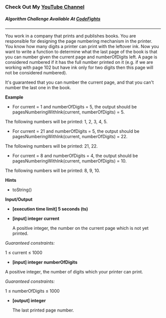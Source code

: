 ### Check Out My [YouTube Channel](https://www.YouTube.com/CodingTutorials360)

##### Algorithm Challenge Available At [CodeFights](https://codefights.com/arcade/code-arcade/labyrinth-of-nested-loops/pdw3izd7SpMTBJqSy/description)

---

You work in a company that prints and publishes books. You are responsible for designing the page numbering mechanism in the printer. You know how many digits a printer can print with the leftover ink. Now you want to write a function to determine what the last page of the book is that you can number given the current page and numberOfDigits left. A page is considered numbered if it has the full number printed on it (e.g. if we are working with page 102 but have ink only for two digits then this page will not be considered numbered).

It's guaranteed that you can number the current page, and that you can't number the last one in the book.

**Example**

-   For current = 1 and numberOfDigits = 5, the output should be
    pagesNumberingWithInk(current, numberOfDigits) = 5.

The following numbers will be printed: 1, 2, 3, 4, 5.

-   For current = 21 and numberOfDigits = 5, the output should be
    pagesNumberingWithInk(current, numberOfDigits) = 22.

The following numbers will be printed: 21, 22.

-   For current = 8 and numberOfDigits = 4, the output should be
    pagesNumberingWithInk(current, numberOfDigits) = 10.

The following numbers will be printed: 8, 9, 10.

**Hints**

-   toString()

**Input/Output**

-   **[execution time limit] 5 seconds (ts)**
-   **[input] integer current**

    A positive integer, the number on the current page which is not yet printed.

_Guaranteed constraints:_

1 ≤ current ≤ 1000

-   **[input] integer numberOfDigits**

A positive integer, the number of digits which your printer can print.

_Guaranteed constraints:_

1 ≤ numberOfDigits ≤ 1000

-   **[output] integer**

    The last printed page number.
